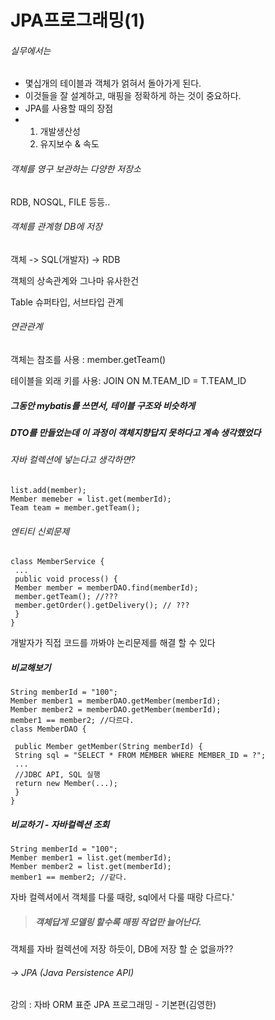 # JPA프로그래밍(1)



###### 실무에서는  

- 몇십개의 테이블과 객체가 얽혀서 돌아가게 된다.
- 이것들을 잘 설계하고, 매핑을 정확하게 하는 것이 중요하다.
- JPA를 사용할 때의 장점
- 1. 개발생산성
  2. 유지보수 & 속도



###### 객체를 영구 보관하는 다양한 저장소

RDB, NOSQL, FILE 등등..



###### 객체를 관계형 DB에 저장

객체 -> SQL(개발자) -> RDB



객체의 상속관계와 그나마 유사한건

Table 슈퍼타입, 서브타입 관계



###### 연관관계

객체는 참조를 사용 : member.getTeam()

테이블을 외래 키를 사용: JOIN ON M.TEAM_ID = T.TEAM_ID 



##### 그동안 mybatis를 쓰면서, 테이블 구조와 비슷하게

##### DTO를 만들었는데 이 과정이 객체지향답지 못하다고 계속 생각했었다



###### 자바 컬렉션에 넣는다고 생각하면?

```
list.add(member);
Member memeber = list.get(memberId);
Team team = member.getTeam();
```



###### 엔티티 신뢰문제

```
class MemberService {
 ...
 public void process() {
 Member member = memberDAO.find(memberId);
 member.getTeam(); //???
 member.getOrder().getDelivery(); // ???
 }
}
```

개발자가 직접 코드를 까봐야 논리문제를 해결 할 수 있다



##### 비교해보기

```
String memberId = "100";
Member member1 = memberDAO.getMember(memberId);
Member member2 = memberDAO.getMember(memberId);
member1 == member2; //다르다.
class MemberDAO {
 
 public Member getMember(String memberId) {
 String sql = "SELECT * FROM MEMBER WHERE MEMBER_ID = ?";
 ...
 //JDBC API, SQL 실행
 return new Member(...);
 }
}
```



##### 비교하기 - 자바컬렉션 조회

```
String memberId = "100";
Member member1 = list.get(memberId);
Member member2 = list.get(memberId);
member1 == member2; //같다.
```

자바 컬렉셔에서 객체를 다룰 때랑, sql에서 다룰 때랑 다르다.'



> ##### 객체답게 모델링 할수록 매핑 작업만 늘어난다.



객체를 자바 컬렉션에 저장 하듯이, DB에 저장 할 순 없을까??


###### -> JPA (Java Persistence API)







강의 : 자바 ORM 표준 JPA 프로그래밍 - 기본편(김영한)
